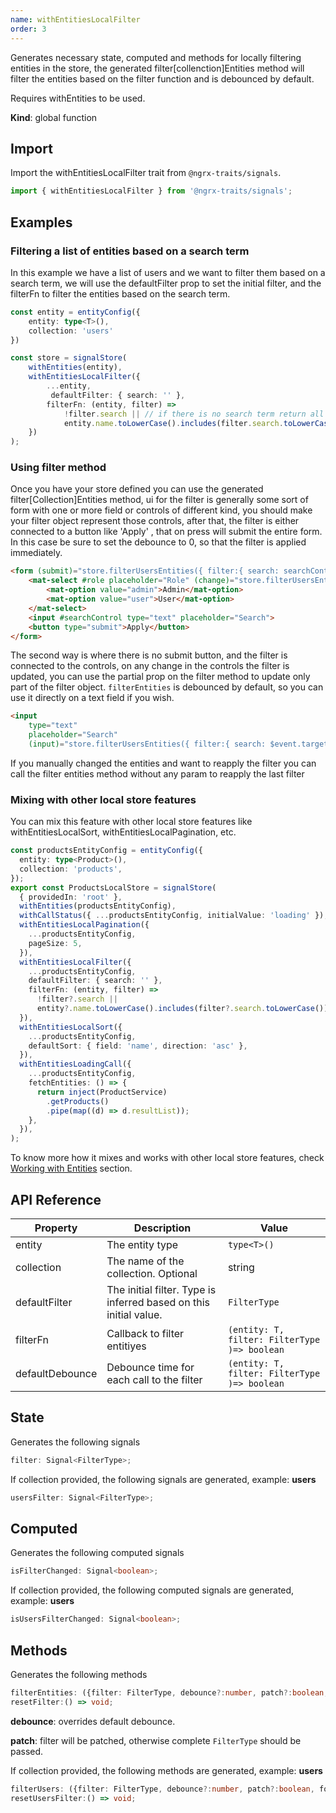 ```yaml
---
name: withEntitiesLocalFilter 
order: 3
---
```


Generates necessary state, computed and methods for locally filtering entities in the store, the generated filter[collenction]Entities method will filter the entities based on the filter function and is debounced by default.

Requires withEntities to be used.

**Kind**: global function

## Import

Import the withEntitiesLocalFilter trait from `@ngrx-traits/signals`.

```ts
import { withEntitiesLocalFilter } from '@ngrx-traits/signals';
```

## Examples
### Filtering a list of entities based on a search term
In this example we have a list of users and we want to filter them based on a search term, we will use the defaultFilter prop to set the initial filter, and the filterFn to filter the entities based on the search term.

```typescript
const entity = entityConfig({
    entity: type<T>(),
    collection: 'users'
})

const store = signalStore(
    withEntities(entity),
    withEntitiesLocalFilter({
        ...entity,
         defaultFilter: { search: '' },
        filterFn: (entity, filter) =>
            !filter.search || // if there is no search term return all entities
            entity.name.toLowerCase().includes(filter.search.toLowerCase()),
    })
);
```
### Using filter method
Once you have your store defined you can use the generated filter[Collection]Entities method, ui for the filter is generally some sort of form with one or more field or controls of different kind, you should make your filter object represent those controls, after that, the filter is either connected to a button like 'Apply' , that on press will submit the entire form. In this case be sure to set the debounce to 0, so that the filter is applied immediately. 
```html
<form (submit)="store.filterUsersEntities({ filter:{ search: searchControl.value, role: role.value }})">
    <mat-select #role placeholder="Role" (change)="store.filterUsersEntities({ filter:{ role: $event.target.value }, debounce:0})">
        <mat-option value="admin">Admin</mat-option>
        <mat-option value="user">User</mat-option>
    </mat-select>
    <input #searchControl type="text" placeholder="Search">
    <button type="submit">Apply</button>
</form>
```
The second way is where there is no submit button, and the filter is connected to the controls, on any change in the controls the filter is updated, you can use the partial prop on the filter method to update only part of the filter object. `filterEntities` is debounced by default, so you can use it directly on a text field if you wish.
```html
<input
    type="text"
    placeholder="Search"
    (input)="store.filterUsersEntities({ filter:{ search: $event.target.value }, patch: true })"
```
If you manually changed the entities and want to reapply the filter you can call the filter entities method without any param to reapply the last filter

### Mixing with other local store features
You can mix this feature with other local store features like withEntitiesLocalSort, withEntitiesLocalPagination, etc. 

```typescript
const productsEntityConfig = entityConfig({
  entity: type<Product>(),
  collection: 'products',
});
export const ProductsLocalStore = signalStore(
  { providedIn: 'root' },
  withEntities(productsEntityConfig),
  withCallStatus({ ...productsEntityConfig, initialValue: 'loading' }),
  withEntitiesLocalPagination({
    ...productsEntityConfig,
    pageSize: 5,
  }),
  withEntitiesLocalFilter({
    ...productsEntityConfig,
    defaultFilter: { search: '' },
    filterFn: (entity, filter) =>
      !filter?.search ||
      entity?.name.toLowerCase().includes(filter?.search.toLowerCase()),
  }),
  withEntitiesLocalSort({
    ...productsEntityConfig,
    defaultSort: { field: 'name', direction: 'asc' },
  }),
  withEntitiesLoadingCall({
    ...productsEntityConfig,
    fetchEntities: () => {
      return inject(ProductService)
        .getProducts()
        .pipe(map((d) => d.resultList));
    },
  }),
);
```

To know more how it mixes and works with other local store features, check [Working with Entities](/docs/getting-started/working-with-entities) section. 

## API Reference


| Property        | Description                                                       | Value                                        |
| --------------- | ----------------------------------------------------------------- | -------------------------------------------- |
| entity          | The entity type                                                   | `type<T>()`                                  |
| collection      | The name of the collection. Optional                              | string                                       |
| defaultFilter   | The initial filter. Type is inferred based on this initial value. | `FilterType`                                 |
| filterFn        | Callback to filter entitiyes                                      | `(entity: T, filter: FilterType )=> boolean` |
| defaultDebounce | Debounce time for each call to the filter                         | `(entity: T, filter: FilterType )=> boolean` |

## State

Generates the following signals

```typescript
filter: Signal<FilterType>;
```

If collection provided, the following signals are generated, example: **users**

```typescript
usersFilter: Signal<FilterType>;
```

## Computed

Generates the following computed signals

```typescript
isFilterChanged: Signal<boolean>;
```

If collection provided, the following computed signals are generated, example: **users**

```typescript
isUsersFilterChanged: Signal<boolean>;
```

## Methods

Generates the following methods

```typescript
filterEntities: ({filter: FilterType, debounce?:number, patch?:boolean, forceLoad:boolean }) => void;
resetFilter:() => void;
```

**debounce**: overrides default debounce.

**patch**: filter will be patched, otherwise complete `FilterType` should be passed.

If collection provided, the following methods are generated, example: **users**

```typescript
filterUsers: ({filter: FilterType, debounce?:number, patch?:boolean, forceLoad:boolean }) => void;
resetUsersFilter:() => void;
```
